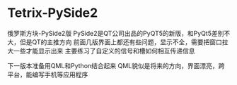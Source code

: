 # Tetrix-PySide2
俄罗斯方块-PySide2版
PySide2是QT公司出品的PyQT5的新版，和PyQt5差别不大，但是QT的主推方向
前面几版界面上都还有些问题，显示不全，需要把窗口拉大一些才能显示出来
主要练习了自定义的信号和槽如何相互传递信息

下一版本准备用QML和Python结合起来
QML貌似是将来的方向，界面漂亮，跨平台，能编写手机等应用程序
